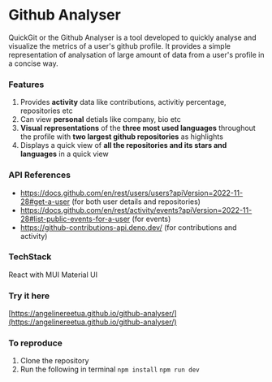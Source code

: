 # Github Analyser

QuickGit or the Github Analyser is a tool developed to quickly analyse and visualize the metrics of a user's github profile. It provides a simple representation of analysation of large amount of data from a user's profile in a concise way.

### Features

1. Provides **activity** data like contributions, activitiy percentage, repositories etc
2. Can view **personal** detials like company, bio etc
3. **Visual representations** of the **three most used languages** throughout the profile with **two largest github repositories** as highlights
4. Displays a quick view of **all the repositories and its stars and languages** in a quick view

### API References

- https://docs.github.com/en/rest/users/users?apiVersion=2022-11-28#get-a-user (for both user details and repositories)
- https://docs.github.com/en/rest/activity/events?apiVersion=2022-11-28#list-public-events-for-a-user (for events)
- https://github-contributions-api.deno.dev/ (for contributions and activity)

### TechStack
React with MUI Material UI

### Try it here
[https://angelinereetua.github.io/github-analyser/](https://angelinereetua.github.io/github-analyser/) 

### To reproduce
1. Clone the repository
2. Run the following in terminal
`npm install`
`npm run dev`
